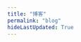 ```yaml
---
title: "博客"
permalink: "blog"
hideLastUpdated: True
---
```

<!--参考大佬的界面 https://xin-tan.com/guide/  暂时 404 了，作者更新网站地址为 https://xxoo521.com/ 不知道是不是放弃vuepress了  -->  
<!-- > 最近更新 👇 -->

<template>
    <div>
    <!--标签列表-->
      <div class="my-blog-head">
        <h3>标签 </h3>
        <div class="my-tag-box">
          <div
            class='my-tags' 
            :class="{ 'select-tag': tag == selectedTag, 'normal-tag': tag != selectedTag }"
            @click="myFlitter( tag )"
            v-for="tag in tags"
            style="margin: 5px;">{{ tag=='blog'?'全部':tag }}</div>
        </div>
      </div>
      <el-divider></el-divider>
      <div class="my-card" :body-style="{ padding: '5px' }" v-for="(post, index) in topPublishPosts">
        <div>
          <span class="page-title"><el-link :underline="false" :href="post.path" type="primary"><strong>{{ post.title }}</strong></el-link></span>
          <div v-if="post.frontmatter.tag" style="display: inline-block; float: right;">
            <span class="this-tag"
              v-for="item in post.frontmatter.tag"
              @click="myFlitter( item )"
              ><span v-if="item !== 'blog'">{{ item }}</span></span>
          </div>
          <div class="bottom clearfix">
            <br>
            <span><small><i class="el-icon-time"></i>  {{ post.formatDay }}</small></span>
            <el-link
              class="read-more"
              :href="post.path" 
              type="primary" 
              :underline="false"
            >阅读全文</el-link>
          </div>
        </div>
      </div>
      <div @click="loadMore" class="page-guide-btn" v-show="showBtn">
        <div ref="btn">加载更多</div>
      </div>
    </div>
</template>

<script>
export default {
  data() {
    return {
      step: 12,
      posts: [],
      tags: [],
      page: 1,
      num: 0,
      showBtn: true,
      selectedTag: "blog"
    }
  },

  mounted() {
    this.posts = []
    var temp = this.$site.pages
    // 筛选标签中带有 blog 标志的文章

    for (var i = 0; i < temp.length; i++) {
      if (temp[i].frontmatter.tag) {
        var tempTag = temp[i].frontmatter.tag
        for (var j = 0; j < tempTag.length; j++){
          var isInTags = false
          for (var k = 0; k < this.tags.length; k++){
            if (tempTag[j] === this.tags[k]){
              isInTags = true
            }
          }
          if (!isInTags) {
            this.tags.push(tempTag[j])
          }
        }
        if (tempTag == 'blog' || 'blog' == tempTag[0]){
          this.posts.push(temp[i])
        }
      }
    }
    this.num = this.posts.length
  },

  computed: {
    topPublishPosts() {
      this.showBtn =  this.page * this.step < this.num
      return this.getTopKPosts(this.page * this.step)
    }
  },

  methods: {
    getTopKPosts(num) {
      const re = /.*\/(.*?)\.(html|md)/

      return this.posts
        .map(post => {
          const execs = re.exec(post.relativePath)
          return {
            ...post,
            updateTimestamp: (new Date(post.frontmatter.date)).getTime(),
            filename: execs ? execs['1'] : '',
            formatDay: this.formatDate(new Date(post.frontmatter.date))
          }
        })
        .sort((a, b) => b.updateTimestamp - a.updateTimestamp)
        .slice(0, num)
    },
    
    formatDate(date) {
      if (!(date instanceof Date)) {
        return 
      }

      return `${date.getFullYear()}-${date.getMonth() + 1}-${date.getDate()}`
    },

    loadMore() {
      this.page += 1
    },

    myFlitter(tag) {
      this.selectedTag = tag
      this.page = 1
      this.posts = []
      var temp = this.$site.pages

      for (var i = 0; i < temp.length; i++) {
        if (temp[i].frontmatter.tag) {
          var tempTag = temp[i].frontmatter.tag

          for (var j = 0; j < tempTag.length; j++) {
            if (tempTag[j] === tag) {
              this.posts.push(temp[i])
              break
            }
          }
        }
      }
      // console.log(this.posts)
      this.num = this.posts.length
    }
  }
}
</script>

<style lang="stylus" scoped>
.my-tag-box {
  /* height: 100px; */
  display: flex;
  flex-flow: row wrap;
  align-content: flex-start
}

.my-tags {
  padding: 0.3rem .5rem;
  display: inline-block;
  cursor: pointer;
  transition: all 0.5s ease;
  border-radius: 3px;
  font-size: 14px;
  color: $lightSecondaryText;
}

.my-tags:hover, .select-tag {
  color: $lightRegularText;
  font-weight: 600;
}

.my-card {
  animation: showup .6s forwards;
  border-bottom: 1px solid $lightBorder;
  padding: 1rem 0;
  .page-title .el-link {
    transition all .2s
    color: darken($lightPrimaryText, 10%)
    &:hover {
      color: $lightMainColor;
      border-left: 2px solid $lightMainColor;
      padding-left: 9px;
      transition: all .3s;
    }
  }
}

.this-tag {
  font-size: small;
  color: $lightSecondaryText;
  margin-left: 10px;
  /* background: linear-gradient(120deg,#fff 50%,#f1f6f5 0); */
}

.this-tag:hover {
  cursor: pointer;
  color: $lightMainColor;
  border-bottom: 1px dotted $lightMainColor;
}

.read-more {
  float: right;
  background: $lightBg;
  padding: 3px 10px;
  border-radius: 3px;
  color: $lightRegularText;
}

@keyframes showup {
  0% {
    transform: translateY(3rem);
    opacity: 0;
  }
  100% {
    transform: translateY(0);
    opacity: 1;
  }
}
</style>

<style lang="stylus">
.page-guide-btn {
  text-align: center;
  margin: 30px 0;
  animation: showup 1s forwards;
}

.page-guide-btn div {
  display: inline-block;
  padding: 0.6rem 1.2rem;
  transition: all 0.3s ease;
  box-sizing: border-box;
  border: 1px solid $lightBorder;
  border-radius: 3px;
}

.page-guide-btn div:hover {
  background-color: darken($lightBg, 50%);
  cursor: pointer;
}

.el-divider {
  background-color: $lightBorder
}
</style>
